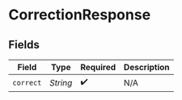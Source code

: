 # CorrectionResponse


## Fields

| Field              | Type               | Required           | Description        |
| ------------------ | ------------------ | ------------------ | ------------------ |
| `correct`          | *String*           | :heavy_check_mark: | N/A                |